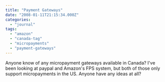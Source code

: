 ```yaml
---
title: "Payment Gateways"
date: "2008-01-11T21:15:34.000Z"
categories: 
  - "journal"
tags: 
  - "amazon"
  - "canada-tag"
  - "micropayments"
  - "payment-gateways"
---
```


Anyone know of any micropayment gateways available in Canada? I've been looking at paypal and Amazon's FPS system, but both of those only support micropayments in the US. Anyone have any ideas at all?
